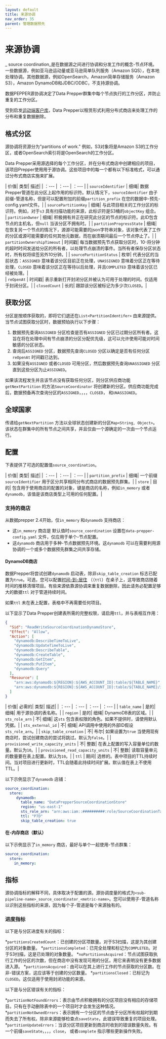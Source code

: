 ```yaml
---
layout: default
title: 来源协调
nav_order: 35
parent: 管理数据预先
---
```


# 来源协调

_ source coordination_是在数据源之间进行协调和分发工作的概念-节点环境。一些数据源，例如亚马逊运动量或亚马逊简单队列服务（Amazon SQS），在本地处理协调。其他数据源，例如OpenSearch，Amazon简单存储服务（Amazon S3），Amazon DynamoDB和JDBC/ODBC，不支持源协调。

数据PEPPER源协调决定了Data Prepper群集中每个节点执行的工作分区，并防止重复的工作分区。

受到启发[运动端客户库](https://docs.aws.amazon.com/streams/latest/dev/shared-throughput-kcl-consumers.html)，Data Prepper以租赁形式利用分布式商店来处理工作的分布和重复数据删除。

## 格式分区

源协调将资源分为"partitions of work." 例如，S3对象将是Amazon S3的工作分区，或者OpenSearch索引将是OpenSearch的工作分区。

Data Prepper采用源选择的每个工作分区，并在分布式商店中创建相应的项目，该项目Prepper使用用于源协调。这些项目中的每一个都有以下标准格式，可以通过分布式商店实施来扩展。

| 价值| 类型| 描述|
| ：--- | ：--- | ：--- |
| `sourceIdentifier` | 细绳| 数据Prepper管道在此分区上起作用的标识符。默认情况下，`sourceIdentifier` 由子前缀-管道名称，但是可以配置附加的前缀`partition_prefix` 在您的数据中-预先-config.yaml文件。|
| `sourcePartitionKey` | 细绳| 与此项目相关的工作分区的标识符。例如，对于`s3` 具有扫描功能的来源，此标识符是S3桶的`objectKey` 组合。
| `partitionOwner` | 细绳| 积极拥有并正在研究此分区的节点的标识符。此ID包含节点的主机名，但`null` 当该分区不拥有时。|
| `partitionProgressState` | 细绳| 在恢复另一个节点的情况下，源源可能需要的json字符串对象，该对象代表了工作的分区或源可能需要的任何其他元数据，而在崩溃期间最后一个节点停止了。|
| `partitionOwnershipTimeout` | 时间戳| 每当数据预先节点获取分区时，10-将分钟的超时时间发送给分区的所有者，以处理节点崩溃的事件。当所有者保存分区状态时，所有权将续签另外10分钟。|
| `sourcePartitionStatus` | 枚举| 代表分区的当前状态：`ASSIGNED` 意味着该分区目前正在处理，`UNASSIGNED` 意味着分区正在等待处理，`CLOSED` 意味着该分区正在等待以后处理，并且`COMPLETED` 意味着该分区已经被处理。|           
| `reOpenAt` | 时间戳| 表示重新打开封闭分区并被认为可用于处理的时间。仅适用于封闭分区。|
| `closedCount` | 长的| 跟踪该分区被标记为多少次`CLOSED`。|


## 获取分区

分区是按顺序获取的，即将它们退还在`List<PartitionIdentifer>` 由来源提供。当节点试图获取分区时，数据预珀执行以下步骤：

1. 数据预先查询`ASSIGNED` 分区检查是否有`ASSIGNED` 分区已过期分区所有者。这旨在将在处理中间有节点崩溃的分区分配优先级，这可以允许使用可能对时间敏感的分区状态。
2. 查询后`ASSIGNED` 分区，数据预先查询`CLOSED` 分区以确定是否有任何分区`reOpenAt` 时间戳已达到。
3. 如果没有`ASSIGNED` 或者`CLOSED` 可用分区，然后数据预先查询`UNASSIGNED` 分区直到这些分区为止`ASSIGNED`。

如果该流程发生并且该节点没有获取任何分区，则分区供应商功能`getNextPartition` 的方法`SourceCoordinator` 将创建新的分区。供应商功能完成后，数据预备再次查询分区的`ASSIGNED`，，，，`CLOSED`， 和`UNASSIGNED`。

## 全球国家

传递给`getNextPartition` 方法以全球状态创建新的分区`Map<String, Object>`。该状态在群集中的所有节点之间共享，并且仅由一个源确定的一次由一个节点运行。

## 配置

下表提供了可选的配置值`source_coordination`。

| 价值| 类型| 描述|
| ：--- | ：--- | ：--- |
| `partition_prefix` | 细绳| 一个前缀`sourceIdentifier` 用于区分共享相同分布式商店的数据预先群集。|
| `store` | 目的| 包含用于使用商店的配置的对象，键是商店的名称，例如`in_memory` 或者`dynamodb`，该值是该商店类型上可用的任何配置。|

### 支持的商店
从数据prepper 2.4开始，仅`in_memory` 和`dynamodb` 支持商店：

- 这`in_memory` 商店是
默认值时`source_coordination` 设置在`data-prepper-config.yaml` 文件，仅应用于单个-节点配置。
- 这`dynamodb` 商店用于多种-节点数据预先环境。这`dynamodb` 可以在需要利用源协调的一个或多个数据预先群集之间共享存储。

#### DynamoDB商店

数据Prepper将尝试创建`dynamodb` 启动表，除非`skip_table_creation` 标志已配置为`true`。可选，您可以配置[时间-到-居住](https://docs.aws.amazon.com/amazondynamodb/latest/developerguide/TTL.html) （（`ttl`）在桌子上，这导致商店随着时间的推移清理项目。有些来源依靠源协调来重复数据删除，因此请务必配置足够大的数据`ttl` 对于管道持续时间。

如果`ttl` 未在表上配置，表格中不再需要任何项目。

以下显示了Data Prepper创建表所需的完整权限，请启用`ttl`，并与表相互作用：

```json
{
  "Sid": "ReadWriteSourceCoordinationDynamoStore",
  "Effect": "Allow",
  "Action": [
    "dynamodb:DescribeTimeToLive",
    "dynamodb:UpdateTimeToLive",
    "dynamodb:DescribeTable",
    "dynamodb:CreateTable",
    "dynamodb:GetItem",
    "dynamodb:PutItem",
    "dynamodb:Query"
  ],
  "Resource": [
    "arn:aws:dynamodb:${REGION}:${AWS_ACCOUNT_ID}:table/${TABLE_NAME}",
    "arn:aws:dynamodb:${REGION}:${AWS_ACCOUNT_ID}:table/${TABLE_NAME}/index/source-status"
  ]
}
```


| 价值| 必需的| 类型| 描述|
| ：--- | ：--- | ：--- | ：--- | 
| `table_name` | 是的| 细绳| 用于源协调的表名称。|
| `region` | 是的| 细绳| DynamoDB表的区域。|
| `sts_role_arn` | 不| 细绳|  这`sts` 包含表权限的角色。如果不提供时，请使用默认凭据。|
| `sts_external_id` | 不| 细绳| API调用中使用的外部ID假设`sts_role_arn`。|
| `skip_table_creation` | 不| 布尔| 如果设置为`true` 当使用现有商店时，尝试创建商店的尝试将跳过。默认为`false`。|
| `provisioned_write_capacity_units` | 不| 整数|  在表上配置的写入容量单位的数量。默认为`10`。|
| `provisioned_read_capacity_units`  | 不| 整数| 读取容量单元的数量要在表上配置。默认为`10`。|
| `ttl` | 期间| 选修的。表中项目的TTL持续时间。当对项目进行更新时，TTL会随着此持续时间扩展。默认值在表上不使用TTL。|
  
以下示例显示了`dynamodb` 店铺：

```yaml
source_coordination:
  store:
     dynamodb:
       table_name: "DataPrepperSourceCoordinationStore"
       region: "us-east-1"
       sts_role_arn: "arn:aws:iam::##########:role/SourceCoordinationTableRole"
       ttl: "P7D"
       skip_table_creation: true
```

#### 在-内存商店（默认）

以下示例显示了`in_memory` 商店，最好与单个一起使用-节点群集：


```yaml
source_coordination:
  store:
    in_memory:
```


## 指标

源协调指标的解释不同，具体取决于配置的源。源协调度量的格式为`<sub-pipeline-name>_source_coordinator_<metric-name>`。您可以使用子-管道名称以识别这些指标的来源，因为每个子-管道是每个来源独有的。

### 进度指标

以下是与分区进度有关的指标：

*`partitionsCreatedCount`：已创建的分区项数量。对于S3扫描，这是为其创建分区的对象数量。
*`partitionsCompleted`：已完全处理和标记为`COMPLETED`。对于S3扫描，这是已处理的对象数量。
*`noPartitionsAcquired`：节点试图获取执行工作的分区的次数，但在商店中没有发现可用的分区。用它来表明没有更多数据进入源。
*`partitionsAcquired`：由可以在其上进行工作的节点获取的分区数。在非-错误方案，这应该等于创建的分区数量。
*`partitionsClosed`：已标记为`CLOSED`。这仅适用于使用封闭功能的来源。

以下是与分区错误有关的指标：

*`partitionNotFoundErrors`：表示由节点积极拥有的分区项目没有相应的存储项目。只有在手动删除表中的一个项目时才会发生这种情况。
*`partitionNotOwnedErrors`：表示拥有一个分区的节点由于分区所有权超时到期而失去了所有权。除非来源能够检查点`saveState`，此错误导致重复的项目处理。
*`partitionUpdateErrors`：当该分区项目更新到商店时收到的错误数量失败。有一个前缀`saveState`，，，，`close`， 或者`complete` 指示哪些更新操作失败。


